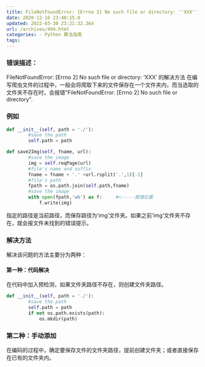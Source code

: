 ```yaml
---
title: FileNotFoundError: [Errno 2] No such file or directory: ''XXX'' 的解决方法
date: 2020-12-16 23:40:15.0
updated: 2022-03-30 23:21:32.364
url: /archives/494.html
categories: - Python 算法指南
tags: 
---
```




### 错误描述：

FileNotFoundError: \[Errno 2\] No such file or directory: ‘XXX’ 的解决方法 在编写爬虫文件的过程中，一般会将爬取下来的文件保存在一个文件夹内，而当选取的文件夹不存在时，会报错"FileNotFoundError: \[Errno 2\] No such file or directory".

### 例如

```python
def __init__(self, path = './'):
        #save the path
        self.path = path

def save2Img(self, fname, url):
        #save the image
        img = self.reqPage(url)
        #file's name and suffix
        fname = fname + '.' +url.rsplit('.',1)[-1]
        #file's path
        fpath = os.path.join(self.path,fname)
        #save the image
        with open(fpath,'wb') as f:     #<-----报错位置
            f.write(img)   
```

指定的路径是当前路径，而保存路径为‘img’文件夹。如果之前’img‘文件夹不存在，就会报文件未找到的错误提示。

### 解决方法

解决该问题的方法主要分为两种：

#### 第一种：代码解决

在代码中加入预检测，如果文件夹路径不存在，则创建文件夹路径。

```python
def __init__(self, path = './'):
        #save the path
        self.path = path
        if not os.path.exists(path):    
            os.mkdir(path)
```

### 第二种：手动添加

在编码的过程中，确定要保存文件的文件夹路径，提前创建文件夹；或者直接保存在已有的文件夹内。